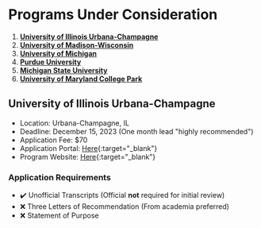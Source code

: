 # Programs Under Consideration

1. [**University of Illinois Urbana-Champagne**](#university-of-illinois-urbana-champagne)
2. [**University of Madison-Wisconsin**](#university-of-madison-wisconsin)
3. [**University of Michigan**](#university-of-michigan)
4. [**Purdue University**](#purdue-university)
5. [**Michigan State University**](#michigan-state-university)
6. [**University of Maryland College Park**](#university-of-maryland-college-park)

## University of Illinois Urbana-Champagne
* Location: Urbana-Champagne, IL
* Deadline: December 15, 2023 (One month lead "highly recommended")
* Application Fee: $70
* Application Portal: [Here](https://grad.illinois.edu/admissions/apply){:target="_blank"}
* Program Website: [Here](https://cs.illinois.edu/admissions/graduate){:target="_blank"}


### Application Requirements
- :heavy_check_mark: Unofficial Transcripts (Official **not** required for initial review)
- :x: Three Letters of Recommendation (From academia preferred)
- :x: Statement of Purpose
